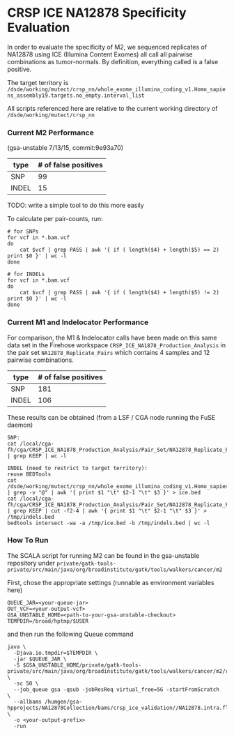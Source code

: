 # CRSP ICE NA12878 Specificity Evaluation

In order to evaluate the specificity of M2, we sequenced replicates of NA12878 using ICE (Illumina Content Exomes) all call all pairwise combinations as tumor-normals.  By definition, everything called is a false positive.

The target territory is ```/dsde/working/mutect/crsp_nn/whole_exome_illumina_coding_v1.Homo_sapiens_assembly19.targets.no_empty.interval_list```

All scripts referenced here are relative to the current working directory of ```
/dsde/working/mutect/crsp_nn```

### Current M2 Performance

(gsa-unstable 7/13/15, commit:9e93a70)

| type | # of false positives |
|------|----------------------|
|SNP|99|
|INDEL|15|


TODO: write a simple tool to do this more easily

To calculate per pair-counts, run:
```
# for SNPs
for vcf in *.bam.vcf 
do     
    cat $vcf | grep PASS | awk '{ if ( length($4) + length($5) == 2) print $0 }' | wc -l 
done

# for INDELs
for vcf in *.bam.vcf 
do     
    cat $vcf | grep PASS | awk '{ if ( length($4) + length($5) != 2) print $0 }' | wc -l 
done
```

### Current M1 and Indelocator Performance
For comparison, the M1 & Indelocator calls have been made on this same data set in the Firehose workspace ```CRSP_ICE_NA1878_Production_Analysis``` in the pair set ```NA12878_Replicate_Pairs``` which contains 4 samples and 12 pairwise combinations.

| type | # of false positives |
|------|----------------------|
|SNP|181|
|INDEL|106|

These results can be obtained (from a LSF / CGA node running the FuSE daemon)

```
SNP:
cat /local/cga-fh/cga/CRSP_ICE_NA1878_Production_Analysis/Pair_Set/NA12878_Replicate_Pairs/Pair/*/jobs/capture/mut/calls/latest/*.call_stats.txt | grep KEEP | wc -l

INDEL (need to restrict to target territory):
reuse BEDTools
cat /dsde/working/mutect/crsp_nn/whole_exome_illumina_coding_v1.Homo_sapiens_assembly19.targets.no_empty.interval_list | grep -v "@" | awk '{ print $1 "\t" $2-1 "\t" $3 }' > ice.bed
cat /local/cga-fh/cga/CRSP_ICE_NA1878_Production_Analysis/Pair_Set/NA12878_Replicate_Pairs/Pair/*/jobs/capture/indel/maflite/latest/*.full.maf | grep KEEP | cut -f2-4 | awk '{ print $1 "\t" $2-1 "\t" $3 }' > /tmp/indels.bed
bedtools intersect -wa -a /tmp/ice.bed -b /tmp/indels.bed | wc -l
```


### How To Run
The SCALA script for running M2 can be found in the gsa-unstable repository under ```private/gatk-tools-private/src/main/java/org/broadinstitute/gatk/tools/walkers/cancer/m2```

First, chose the appropriate settings (runnable as environment variables here)
```
QUEUE_JAR=<your-queue-jar>
OUT_VCF=<your-output-vcf>
GSA_UNSTABLE_HOME=<path-to-your-gsa-unstable-checkout>
TEMPDIR=/broad/hptmp/$USER
```

and then run the following Queue command
```
java \
  -Djava.io.tmpdir=$TEMPDIR \
  -jar $QUEUE_JAR \
  -S $GSA_UNSTABLE_HOME/private/gatk-tools-private/src/main/java/org/broadinstitute/gatk/tools/walkers/cancer/m2/run_M2_ICE_NN.scala \
  -sc 50 \
  --job_queue gsa -qsub -jobResReq virtual_free=5G -startFromScratch  \
  --allbams /humgen/gsa-hpprojects/NA12878Collection/bams/crsp_ice_validation//NA12878.intra.flowcell.replicate.bam_list \
  -o <your-output-prefix>
  -run
```
